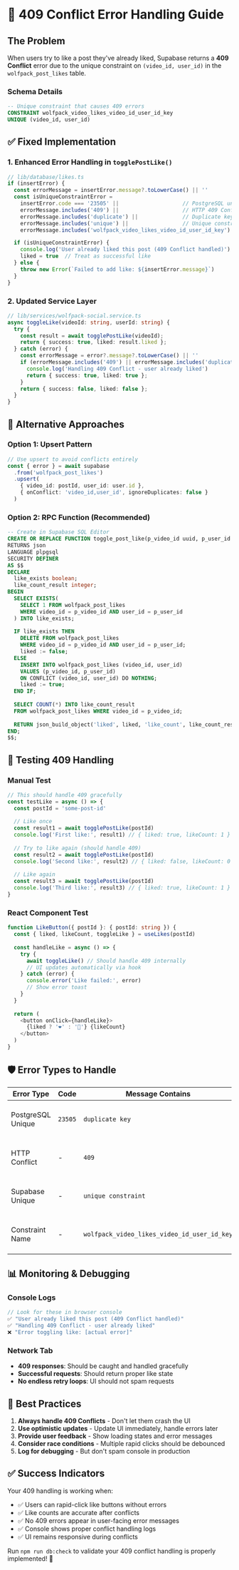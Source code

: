 # 🚨 409 Conflict Error Handling Guide

## The Problem

When users try to like a post they've already liked, Supabase returns a **409 Conflict** error due to the unique constraint on `(video_id, user_id)` in the `wolfpack_post_likes` table.

### Schema Details
```sql
-- Unique constraint that causes 409 errors
CONSTRAINT wolfpack_video_likes_video_id_user_id_key 
UNIQUE (video_id, user_id)
```

## ✅ **Fixed Implementation**

### 1. Enhanced Error Handling in `togglePostLike()`

```typescript
// lib/database/likes.ts
if (insertError) {
  const errorMessage = insertError.message?.toLowerCase() || ''
  const isUniqueConstraintError = 
    insertError.code === '23505' ||                    // PostgreSQL unique violation
    errorMessage.includes('409') ||                    // HTTP 409 Conflict  
    errorMessage.includes('duplicate') ||              // Duplicate key
    errorMessage.includes('unique') ||                 // Unique constraint
    errorMessage.includes('wolfpack_video_likes_video_id_user_id_key') // Specific constraint

  if (isUniqueConstraintError) {
    console.log('User already liked this post (409 Conflict handled)')
    liked = true  // Treat as successful like
  } else {
    throw new Error(`Failed to add like: ${insertError.message}`)
  }
}
```

### 2. Updated Service Layer

```typescript
// lib/services/wolfpack-social.service.ts
async toggleLike(videoId: string, userId: string) {
  try {
    const result = await togglePostLike(videoId);
    return { success: true, liked: result.liked };
  } catch (error) {
    const errorMessage = error?.message?.toLowerCase() || ''
    if (errorMessage.includes('409') || errorMessage.includes('duplicate')) {
      console.log('Handling 409 Conflict - user already liked')
      return { success: true, liked: true };
    }
    return { success: false, liked: false };
  }
}
```

## 🔄 **Alternative Approaches**

### Option 1: Upsert Pattern
```typescript
// Use upsert to avoid conflicts entirely
const { error } = await supabase
  .from('wolfpack_post_likes')
  .upsert(
    { video_id: postId, user_id: user.id },
    { onConflict: 'video_id,user_id', ignoreDuplicates: false }
  )
```

### Option 2: RPC Function (Recommended)
```sql
-- Create in Supabase SQL Editor
CREATE OR REPLACE FUNCTION toggle_post_like(p_video_id uuid, p_user_id uuid)
RETURNS json
LANGUAGE plpgsql
SECURITY DEFINER
AS $$
DECLARE
  like_exists boolean;
  like_count_result integer;
BEGIN
  SELECT EXISTS(
    SELECT 1 FROM wolfpack_post_likes 
    WHERE video_id = p_video_id AND user_id = p_user_id
  ) INTO like_exists;
  
  IF like_exists THEN
    DELETE FROM wolfpack_post_likes 
    WHERE video_id = p_video_id AND user_id = p_user_id;
    liked := false;
  ELSE
    INSERT INTO wolfpack_post_likes (video_id, user_id) 
    VALUES (p_video_id, p_user_id)
    ON CONFLICT (video_id, user_id) DO NOTHING;
    liked := true;
  END IF;
  
  SELECT COUNT(*) INTO like_count_result
  FROM wolfpack_post_likes WHERE video_id = p_video_id;
  
  RETURN json_build_object('liked', liked, 'like_count', like_count_result);
END;
$$;
```

## 🧪 **Testing 409 Handling**

### Manual Test
```typescript
// This should handle 409 gracefully
const testLike = async () => {
  const postId = 'some-post-id'
  
  // Like once
  const result1 = await togglePostLike(postId)
  console.log('First like:', result1) // { liked: true, likeCount: 1 }
  
  // Try to like again (should handle 409)
  const result2 = await togglePostLike(postId) 
  console.log('Second like:', result2) // { liked: false, likeCount: 0 } (unlike)
  
  // Like again
  const result3 = await togglePostLike(postId)
  console.log('Third like:', result3) // { liked: true, likeCount: 1 }
}
```

### React Component Test
```typescript
function LikeButton({ postId }: { postId: string }) {
  const { liked, likeCount, toggleLike } = useLikes(postId)
  
  const handleLike = async () => {
    try {
      await toggleLike() // Should handle 409 internally
      // UI updates automatically via hook
    } catch (error) {
      console.error('Like failed:', error)
      // Show error toast
    }
  }
  
  return (
    <button onClick={handleLike}>
      {liked ? '❤️' : '🤍'} {likeCount}
    </button>
  )
}
```

## 🛡️ **Error Types to Handle**

| Error Type | Code | Message Contains | Action |
|------------|------|------------------|--------|
| PostgreSQL Unique | `23505` | `duplicate key` | Treat as already liked |
| HTTP Conflict | - | `409` | Treat as already liked |
| Supabase Unique | - | `unique constraint` | Treat as already liked |
| Constraint Name | - | `wolfpack_video_likes_video_id_user_id_key` | Treat as already liked |

## 📊 **Monitoring & Debugging**

### Console Logs
```typescript
// Look for these in browser console
✅ "User already liked this post (409 Conflict handled)"
✅ "Handling 409 Conflict - user already liked"
❌ "Error toggling like: [actual error]"
```

### Network Tab
- **409 responses**: Should be caught and handled gracefully
- **Successful requests**: Should return proper like state
- **No endless retry loops**: UI should not spam requests

## 🎯 **Best Practices**

1. **Always handle 409 Conflicts** - Don't let them crash the UI
2. **Use optimistic updates** - Update UI immediately, handle errors later
3. **Provide user feedback** - Show loading states and error messages
4. **Consider race conditions** - Multiple rapid clicks should be debounced
5. **Log for debugging** - But don't spam console in production

## ✅ **Success Indicators**

Your 409 handling is working when:
- ✅ Users can rapid-click like buttons without errors
- ✅ Like counts are accurate after conflicts
- ✅ No 409 errors appear in user-facing error messages
- ✅ Console shows proper conflict handling logs
- ✅ UI remains responsive during conflicts

Run `npm run db:check` to validate your 409 conflict handling is properly implemented! 🚀